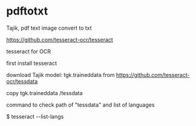 # pdftotxt
Tajik, pdf text image convert to txt 


https://github.com/tesseract-ocr/tesseract

tesseract for OCR

first install tesseract

download Tajik model: tgk.traineddata from https://github.com/tesseract-ocr/tessdata

copy tgk.traineddata  /tessdata 

command to check path of "tessdata" and list of languages

$ tesseract --list-langs
